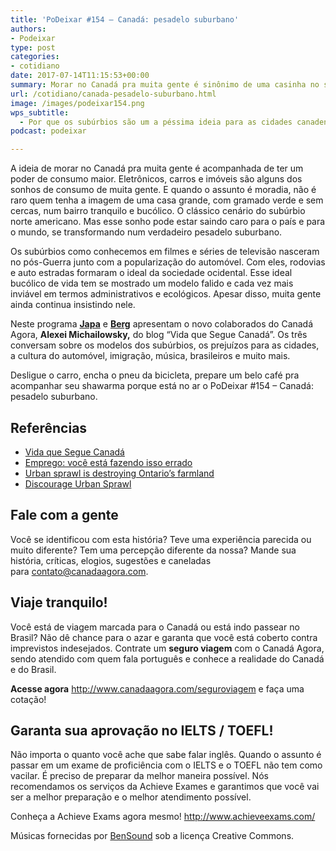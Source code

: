 ```yaml
---
title: 'PoDeixar #154 – Canadá: pesadelo suburbano'
authors:
- Podeixar
type: post
categories:
- cotidiano
date: 2017-07-14T11:15:53+00:00
summary: Morar no Canadá pra muita gente é sinônimo de uma casinha no subúrbio, sem cerca e tranquila. Mas esse sonho pode estar sendo virando um pesadelo suburbano.
url: /cotidiano/canada-pesadelo-suburbano.html
image: /images/podeixar154.png
wps_subtitle:
  - Por que os subúrbios são um a péssima ideia para as cidades canadenses?
podcast: podeixar

---
```

A ideia de morar no Canadá pra muita gente é acompanhada de ter um poder de consumo maior. Eletrônicos, carros e imóveis são alguns dos sonhos de consumo de muita gente. E quando o assunto é moradia, não é raro quem tenha a imagem de uma casa grande, com gramado verde e sem cercas, num bairro tranquilo e bucólico. O clássico cenário do subúrbio norte americano. Mas esse sonho pode estar saindo caro para o país e para o mundo, se transformando num verdadeiro pesadelo suburbano.

Os subúrbios como conhecemos em filmes e séries de televisão nasceram no pós-Guerra junto com a popularização do automóvel. Com eles, rodovias e auto estradas formaram o ideal da sociedade ocidental. Esse ideal bucólico de vida tem se mostrado um modelo falido e cada vez mais inviável em termos administrativos e ecológicos. Apesar disso, muita gente ainda continua insistindo nele.

Neste programa [**Japa**][1] e [**Berg**][2] apresentam o novo colaborados do Canadá Agora, **Alexei Michailowsky,** do blog &#8220;Vida que Segue Canadá&#8221;. Os três conversam sobre os modelos dos subúrbios, os prejuízos para as cidades, a cultura do automóvel, imigração, música, brasileiros e muito mais.

Desligue o carro, encha o pneu da bicicleta, prepare um belo café pra acompanhar seu shawarma porque está no ar o PoDeixar #154 &#8211; Canadá: pesadelo suburbano.



## Referências

  * <a href="http://www.vidaqueseguecanada.com/" target="_blank" rel="noopener noreferrer">Vida que Segue Canadá</a>
  * [Emprego: você está fazendo isso errado][3]
  * <a href="https://www.thestar.com/opinion/editorialopinion/2013/02/21/urban_sprawl_is_destroying_ontarios_farmland.html" target="_blank" rel="noopener noreferrer">Urban sprawl is destroying Ontario&#8217;s farmland</a>
  * <a href="http://www.davidsuzuki.org/what-you-can-do/reduce-your-carbon-footprint/discourage-urban-sprawl/" target="_blank" rel="noopener noreferrer">Discourage Urban Sprawl</a>

## Fale com a gente

Você se identificou com esta história? Teve uma experiência parecida ou muito diferente? Tem uma percepção diferente da nossa? Mande sua história, críticas, elogios, sugestões e caneladas para <contato@canadaagora.com>.

## Viaje tranquilo!

Você está de viagem marcada para o Canadá ou está indo passear no Brasil? Não dê chance para o azar e garanta que você está coberto contra imprevistos indesejados. Contrate um **seguro viagem** com o Canadá Agora, sendo atendido com quem fala português e conhece a realidade do Canadá e do Brasil.

**Acesse agora** <http://www.canadaagora.com/seguroviagem> e faça uma cotação!

## Garanta sua aprovação no IELTS / TOEFL!

Não importa o quanto você ache que sabe falar inglês. Quando o assunto é passar em um exame de proficiência com o IELTS e o TOEFL não tem como vacilar. É preciso de preparar da melhor maneira possível. Nós recomendamos os serviços da Achieve Exames e garantimos que você vai ser a melhor preparação e o melhor atendimento possível.

Conheça a Achieve Exams agora mesmo! <a href="http://www.achieveexams.com/" target="_blank" rel="noopener noreferrer">http://www.achieveexams.com/</a>

Músicas fornecidas por <a href="http://www.bensound.com/" target="_blank" rel="noopener noreferrer">BenSound</a> sob a licença Creative Commons.

 [1]: https://www.canadaagora.com/japa
 [2]: https://www.canadaagora.com/berg
 [3]: https://www.canadaagora.com/andreazotelli/job-search-youre-doing-wrong.html